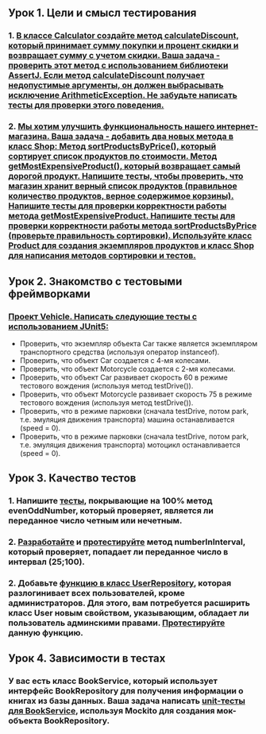 ## Урок 1. Цели и смысл тестирования

### 1. [В классе Calculator создайте метод calculateDiscount, который принимает сумму покупки и процент скидки и возвращает сумму с учетом скидки. Ваша задача - проверить этот метод с использованием библиотеки AssertJ. Если метод calculateDiscount получает недопустимые аргументы, он должен выбрасывать исключение ArithmeticException. Не забудьте написать тесты для проверки этого поведения.](src/main/java/dz1/Calculator)
### 2. [Мы хотим улучшить функциональность нашего интернет-магазина. Ваша задача - добавить два новых метода в класс Shop: Метод sortProductsByPrice(), который сортирует список продуктов по стоимости. Метод getMostExpensiveProduct(), который возвращает самый дорогой продукт. Напишите тесты, чтобы проверить, что магазин хранит верный список продуктов (правильное количество продуктов, верное содержимое корзины). Напишите тесты для проверки корректности работы метода getMostExpensiveProduct. Напишите тесты для проверки корректности работы метода sortProductsByPrice (проверьте правильность сортировки). Используйте класс Product для создания экземпляров продуктов и класс Shop для написания методов сортировки и тестов.](src/main/java/dz1/Shop)

## Урок 2. Знакомство с тестовыми фреймворками

### [Проект Vehicle. Написать следующие тесты с использованием JUnit5:](src/test/java/dz2/VehicleTest.java)
- Проверить, что экземпляр объекта Car также является экземпляром транспортного средства (используя оператор instanceof).
- Проверить, что объект Car создается с 4-мя колесами.
- Проверить, что объект Motorcycle создается с 2-мя колесами.
- Проверить, что объект Car развивает скорость 60 в режиме тестового вождения (используя метод testDrive()).
- Проверить, что объект Motorcycle развивает скорость 75 в режиме тестового вождения (используя метод testDrive()).
- Проверить, что в режиме парковки (сначала testDrive, потом park, т.е. эмуляция движения транспорта) машина останавливается (speed = 0).
- Проверить, что в режиме парковки (сначала testDrive, потом park, т.е. эмуляция движения транспорта) мотоцикл останавливается (speed = 0).

## Урок 3. Качество тестов

### 1. Напишите [тесты](src/test/java/dz3/MainHWTest.java), покрывающие на 100% метод evenOddNumber, который проверяет, является ли переданное число четным или нечетным.
### 2. [Разработайте](src/main/java/dz3/MainHW.java) и [протестируйте](src/test/java/dz3/MainHWTest.java) метод numberInInterval, который проверяет, попадает ли переданное число в интервал (25;100).
### 2. Добавьте [функцию в класс UserRepository](src/main/java/dz3/user/UserRepository.java), которая разлогинивает всех пользователей, кроме администраторов. Для этого, вам потребуется расширить класс User новым свойством, указывающим, обладает ли пользователь админскими правами. [Протестируйте](src/test/java/dz3/user/UserTest.java) данную функцию.

## Урок 4. Зависимости в тестах

### У вас есть класс BookService, который использует интерфейс BookRepository для получения информации о книгах из базы данных. Ваша задача написать [unit-тесты для BookService](src/test/java/dz4/BookServiceTest.java), используя Mockito для создания мок-объекта BookRepository.
